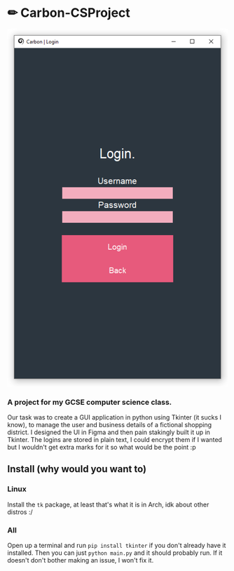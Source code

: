# ✏ Carbon-CSProject
<img src="https://raw.githubusercontent.com/Sophed/Carbon-CSProject/master/GithubAssets/LoginMenu.png">

### A project for my GCSE computer science class.

Our task was to create a GUI application in python using Tkinter (it sucks I know), to manage the user and business details of a fictional shopping district. I designed the UI in Figma and then pain stakingly built it up in Tkinter. The logins are stored in plain text, I could encrypt them if I wanted but I wouldn't get extra marks for it so what would be the point :p

## Install (why would you want to)

### Linux
Install the `tk` package, at least that's what it is in Arch, idk about other distros :/

### All
Open up a terminal and run `pip install tkinter` if you don't already have it installed.
Then you can just `python main.py` and it should probably run. If it doesn't don't bother making an issue, I won't fix it.
